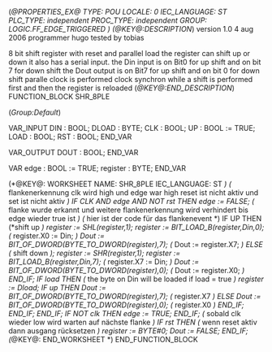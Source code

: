 (*@PROPERTIES_EX@
TYPE: POU
LOCALE: 0
IEC_LANGUAGE: ST
PLC_TYPE: independent
PROC_TYPE: independent
GROUP: LOGIC.FF_EDGE_TRIGGERED
*)
(*@KEY@:DESCRIPTION*)
version 1.0	4 aug 2006
programmer 	hugo
tested by	tobias

8 bit shift register with reset and parallel load
the register can shift up or down
it also has a serial input.
the Din input is on Bit0 for up shift and on bit 7 for down shift
the Dout output is on Bit7 for up shift and on bit 0 for down shift
paralle clock is performed clock synchron while a shift is performed first and then the register is reloaded
(*@KEY@:END_DESCRIPTION*)
FUNCTION_BLOCK SHR_8PLE

(*Group:Default*)


VAR_INPUT
	DIN :	BOOL;
	DLOAD :	BYTE;
	CLK :	BOOL;
	UP :	BOOL := TRUE;
	LOAD :	BOOL;
	RST :	BOOL;
END_VAR


VAR_OUTPUT
	DOUT :	BOOL;
END_VAR


VAR
	edge :	BOOL := TRUE;
	register :	BYTE;
END_VAR


(*@KEY@: WORKSHEET
NAME: SHR_8PLE
IEC_LANGUAGE: ST
*)
(* flankenerkennung clk wird high und edge war high reset ist nicht aktiv und set ist nicht aktiv *)
IF CLK AND edge AND NOT rst THEN
	edge := FALSE;	(* flanke wurde erkannt und weitere flankenerkennung wird verhindert bis edge wieder true ist *)
	(* hier ist der code für das flankenevent *)
	IF UP THEN						(*shift up *)
		register := SHL(register,1);
        register := BIT_LOAD_B(register,Din,0);  (* register.X0 := Din; *)
        Dout     := BIT_OF_DWORD(BYTE_TO_DWORD(register),7);     (* Dout := register.X7; *)
	ELSE						    (* shift down *);
		register := SHR(register,1);
        register := BIT_LOAD_B(register,Din,7);  (* register.X7 := Din; *)
        Dout     := BIT_OF_DWORD(BYTE_TO_DWORD(register),0);     (* Dout := register.X0; *)
	END_IF;
	IF load THEN							(* the byte on Din will be loaded if load = true *)
		register := Dload;
		IF up THEN
            Dout := BIT_OF_DWORD(BYTE_TO_DWORD(register),7); (* register.X7 *)
        ELSE
            Dout := BIT_OF_DWORD(BYTE_TO_DWORD(register),0); (* register.X0 *)
        END_IF;
	END_IF;
END_IF;
IF NOT clk THEN edge := TRUE; END_IF;	(* sobald clk wieder low wird warten auf nächste flanke *)
IF rst THEN									(* wenn reset aktiv dann ausgang rücksetzen *)
	register := BYTE#0;
	Dout := FALSE;
END_IF;
(*@KEY@: END_WORKSHEET *)
END_FUNCTION_BLOCK
